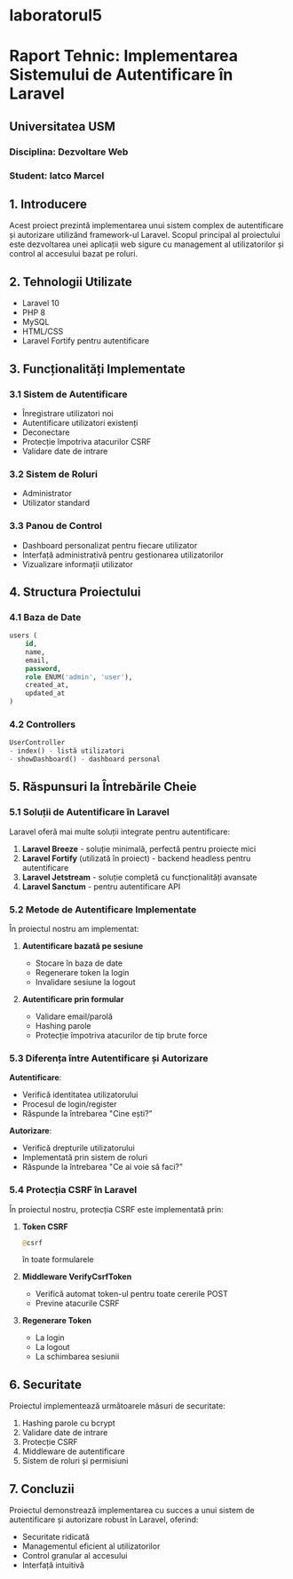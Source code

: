 # laboratorul5
# Raport Tehnic: Implementarea Sistemului de Autentificare în Laravel
## Universitatea USM
### Disciplina: Dezvoltare Web
### Student: Iatco Marcel

## 1. Introducere

Acest proiect prezintă implementarea unui sistem complex de autentificare și autorizare utilizând framework-ul Laravel. Scopul principal al proiectului este dezvoltarea unei aplicații web sigure cu management al utilizatorilor și control al accesului bazat pe roluri.

## 2. Tehnologii Utilizate

- Laravel 10
- PHP 8
- MySQL
- HTML/CSS
- Laravel Fortify pentru autentificare

## 3. Funcționalități Implementate

### 3.1 Sistem de Autentificare
- Înregistrare utilizatori noi
- Autentificare utilizatori existenți
- Deconectare
- Protecție împotriva atacurilor CSRF
- Validare date de intrare

### 3.2 Sistem de Roluri
- Administrator
- Utilizator standard

### 3.3 Panou de Control
- Dashboard personalizat pentru fiecare utilizator
- Interfață administrativă pentru gestionarea utilizatorilor
- Vizualizare informații utilizator

## 4. Structura Proiectului

### 4.1 Baza de Date
```sql
users (
    id,
    name,
    email,
    password,
    role ENUM('admin', 'user'),
    created_at,
    updated_at
)
```

### 4.2 Controllers
```php
UserController
- index() - listă utilizatori
- showDashboard() - dashboard personal
```

## 5. Răspunsuri la Întrebările Cheie

### 5.1 Soluții de Autentificare în Laravel
Laravel oferă mai multe soluții integrate pentru autentificare:
1. **Laravel Breeze** - soluție minimală, perfectă pentru proiecte mici
2. **Laravel Fortify** (utilizată în proiect) - backend headless pentru autentificare
3. **Laravel Jetstream** - soluție completă cu funcționalități avansate
4. **Laravel Sanctum** - pentru autentificare API

### 5.2 Metode de Autentificare Implementate
În proiectul nostru am implementat:
1. **Autentificare bazată pe sesiune**
   - Stocare în baza de date
   - Regenerare token la login
   - Invalidare sesiune la logout

2. **Autentificare prin formular**
   - Validare email/parolă
   - Hashing parole
   - Protecție împotriva atacurilor de tip brute force

### 5.3 Diferența între Autentificare și Autorizare

**Autentificare**:
- Verifică identitatea utilizatorului
- Procesul de login/register
- Răspunde la întrebarea "Cine ești?"

**Autorizare**:
- Verifică drepturile utilizatorului
- Implementată prin sistem de roluri
- Răspunde la întrebarea "Ce ai voie să faci?"

### 5.4 Protecția CSRF în Laravel
În proiectul nostru, protecția CSRF este implementată prin:
1. **Token CSRF**
   ```php
   @csrf
   ```
   în toate formularele

2. **Middleware VerifyCsrfToken**
   - Verifică automat token-ul pentru toate cererile POST
   - Previne atacurile CSRF

3. **Regenerare Token**
   - La login
   - La logout
   - La schimbarea sesiunii

## 6. Securitate

Proiectul implementează următoarele măsuri de securitate:
1. Hashing parole cu bcrypt
2. Validare date de intrare
3. Protecție CSRF
4. Middleware de autentificare
5. Sistem de roluri și permisiuni

## 7. Concluzii

Proiectul demonstrează implementarea cu succes a unui sistem de autentificare și autorizare robust în Laravel, oferind:
- Securitate ridicată
- Managementul eficient al utilizatorilor
- Control granular al accesului
- Interfață intuitivă
